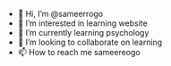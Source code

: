 - 👋 Hi, I’m @sameerrogo
- 👀 I’m interested in learning website 
- 🌱 I’m currently learning psychology 
- 💞️ I’m looking to collaborate on learning 
- 📫 How to reach me sameereogo

<!---
sameerrogo/sameerrogo is a ✨ special ✨ repository because its `README.md` (this file) appears on your GitHub profile.
You can click the Preview link to take a look at your changes.
--->
